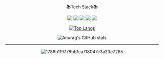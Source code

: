 


<div align = center> 
  
 📚Tech Stack📚


<img src="https://img.shields.io/badge/Spring-6DB33F?style=flat&logo=spring&logoColor=white"/> <img src="https://img.shields.io/badge/SpringBoot-6DB33F?style=flat&logo=springboot&logoColor=white"/> <img src="https://img.shields.io/badge/github-181717?style=flat&logo=github&logoColor=white"/> <img src="https://img.shields.io/badge/git-F05032?style=flat&logo=git&logoColor=white"/> <img src="https://img.shields.io/badge/java-FF81F9?style=flat"/>

[![Top Langs](https://github-readme-stats.vercel.app/api/top-langs/?username=KimByeungHyun&hide=javascript,html,SCSS,CSS,PHP&layout=compact)](https://github.com/KimByeungHyun/github-readme-stats)

![Anurag's GitHub stats](https://github-readme-stats.vercel.app/api?username=KimByeungHyun&show_icons=true&theme=github_dark)
  
<hr />
  

![1786b119778bb1ca718047c3a20e7285]([https://t1.daumcdn.net/cafeattach/1IHuH/e9bfaf8498627559bc10d29fdb3edd658d0d4b0b](https://i.pinimg.com/originals/a0/0c/53/a00c53ba0952fb9a0d24bd10fa5d78e6.gif))
 


<!---
KimByeungHyun/KimByeungHyun is a ✨ special ✨ repository because its `README.md` (this file) appears on your GitHub profile.
You can click the Preview link to take a look at your changes.
--->
